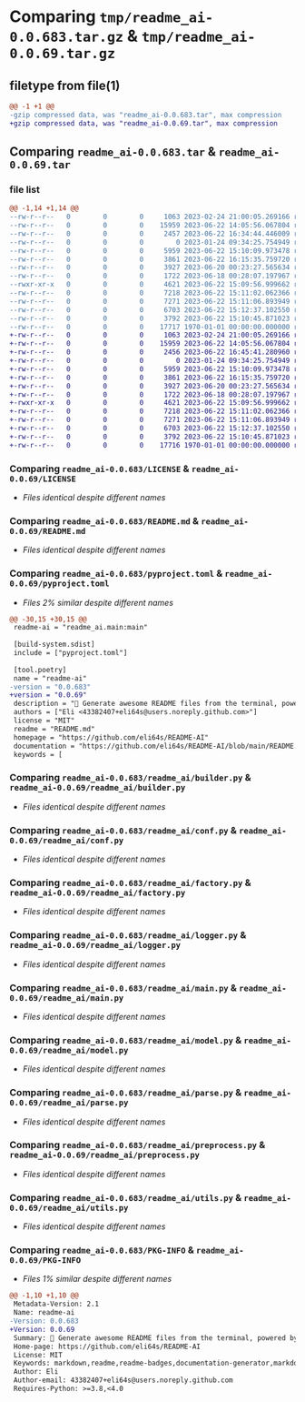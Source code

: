 # Comparing `tmp/readme_ai-0.0.683.tar.gz` & `tmp/readme_ai-0.0.69.tar.gz`

## filetype from file(1)

```diff
@@ -1 +1 @@
-gzip compressed data, was "readme_ai-0.0.683.tar", max compression
+gzip compressed data, was "readme_ai-0.0.69.tar", max compression
```

## Comparing `readme_ai-0.0.683.tar` & `readme_ai-0.0.69.tar`

### file list

```diff
@@ -1,14 +1,14 @@
--rw-r--r--   0        0        0     1063 2023-02-24 21:00:05.269166 readme_ai-0.0.683/LICENSE
--rw-r--r--   0        0        0    15959 2023-06-22 14:05:56.067804 readme_ai-0.0.683/README.md
--rw-r--r--   0        0        0     2457 2023-06-22 16:34:44.446009 readme_ai-0.0.683/pyproject.toml
--rw-r--r--   0        0        0        0 2023-01-24 09:34:25.754949 readme_ai-0.0.683/readme_ai/__init__.py
--rw-r--r--   0        0        0     5959 2023-06-22 15:10:09.973478 readme_ai-0.0.683/readme_ai/builder.py
--rw-r--r--   0        0        0     3861 2023-06-22 16:15:35.759720 readme_ai-0.0.683/readme_ai/conf.py
--rw-r--r--   0        0        0     3927 2023-06-20 00:23:27.565634 readme_ai-0.0.683/readme_ai/factory.py
--rw-r--r--   0        0        0     1722 2023-06-18 00:28:07.197967 readme_ai-0.0.683/readme_ai/logger.py
--rwxr-xr-x   0        0        0     4621 2023-06-22 15:09:56.999662 readme_ai-0.0.683/readme_ai/main.py
--rw-r--r--   0        0        0     7218 2023-06-22 15:11:02.062366 readme_ai-0.0.683/readme_ai/model.py
--rw-r--r--   0        0        0     7271 2023-06-22 15:11:06.893949 readme_ai-0.0.683/readme_ai/parse.py
--rw-r--r--   0        0        0     6703 2023-06-22 15:12:37.102550 readme_ai-0.0.683/readme_ai/preprocess.py
--rw-r--r--   0        0        0     3792 2023-06-22 15:10:45.871023 readme_ai-0.0.683/readme_ai/utils.py
--rw-r--r--   0        0        0    17717 1970-01-01 00:00:00.000000 readme_ai-0.0.683/PKG-INFO
+-rw-r--r--   0        0        0     1063 2023-02-24 21:00:05.269166 readme_ai-0.0.69/LICENSE
+-rw-r--r--   0        0        0    15959 2023-06-22 14:05:56.067804 readme_ai-0.0.69/README.md
+-rw-r--r--   0        0        0     2456 2023-06-22 16:45:41.280960 readme_ai-0.0.69/pyproject.toml
+-rw-r--r--   0        0        0        0 2023-01-24 09:34:25.754949 readme_ai-0.0.69/readme_ai/__init__.py
+-rw-r--r--   0        0        0     5959 2023-06-22 15:10:09.973478 readme_ai-0.0.69/readme_ai/builder.py
+-rw-r--r--   0        0        0     3861 2023-06-22 16:15:35.759720 readme_ai-0.0.69/readme_ai/conf.py
+-rw-r--r--   0        0        0     3927 2023-06-20 00:23:27.565634 readme_ai-0.0.69/readme_ai/factory.py
+-rw-r--r--   0        0        0     1722 2023-06-18 00:28:07.197967 readme_ai-0.0.69/readme_ai/logger.py
+-rwxr-xr-x   0        0        0     4621 2023-06-22 15:09:56.999662 readme_ai-0.0.69/readme_ai/main.py
+-rw-r--r--   0        0        0     7218 2023-06-22 15:11:02.062366 readme_ai-0.0.69/readme_ai/model.py
+-rw-r--r--   0        0        0     7271 2023-06-22 15:11:06.893949 readme_ai-0.0.69/readme_ai/parse.py
+-rw-r--r--   0        0        0     6703 2023-06-22 15:12:37.102550 readme_ai-0.0.69/readme_ai/preprocess.py
+-rw-r--r--   0        0        0     3792 2023-06-22 15:10:45.871023 readme_ai-0.0.69/readme_ai/utils.py
+-rw-r--r--   0        0        0    17716 1970-01-01 00:00:00.000000 readme_ai-0.0.69/PKG-INFO
```

### Comparing `readme_ai-0.0.683/LICENSE` & `readme_ai-0.0.69/LICENSE`

 * *Files identical despite different names*

### Comparing `readme_ai-0.0.683/README.md` & `readme_ai-0.0.69/README.md`

 * *Files identical despite different names*

### Comparing `readme_ai-0.0.683/pyproject.toml` & `readme_ai-0.0.69/pyproject.toml`

 * *Files 2% similar despite different names*

```diff
@@ -30,15 +30,15 @@
 readme-ai = "readme_ai.main:main"
 
 [build-system.sdist]
 include = ["pyproject.toml"]
 
 [tool.poetry]
 name = "readme-ai"
-version = "0.0.683"
+version = "0.0.69"
 description = "🚀 Generate awesome README files from the terminal, powered by OpenAI's GPT language model APIs 💫"
 authors = ["Eli <43382407+eli64s@users.noreply.github.com>"]
 license = "MIT"
 readme = "README.md"
 homepage = "https://github.com/eli64s/README-AI"
 documentation = "https://github.com/eli64s/README-AI/blob/main/README.md"
 keywords = [
```

### Comparing `readme_ai-0.0.683/readme_ai/builder.py` & `readme_ai-0.0.69/readme_ai/builder.py`

 * *Files identical despite different names*

### Comparing `readme_ai-0.0.683/readme_ai/conf.py` & `readme_ai-0.0.69/readme_ai/conf.py`

 * *Files identical despite different names*

### Comparing `readme_ai-0.0.683/readme_ai/factory.py` & `readme_ai-0.0.69/readme_ai/factory.py`

 * *Files identical despite different names*

### Comparing `readme_ai-0.0.683/readme_ai/logger.py` & `readme_ai-0.0.69/readme_ai/logger.py`

 * *Files identical despite different names*

### Comparing `readme_ai-0.0.683/readme_ai/main.py` & `readme_ai-0.0.69/readme_ai/main.py`

 * *Files identical despite different names*

### Comparing `readme_ai-0.0.683/readme_ai/model.py` & `readme_ai-0.0.69/readme_ai/model.py`

 * *Files identical despite different names*

### Comparing `readme_ai-0.0.683/readme_ai/parse.py` & `readme_ai-0.0.69/readme_ai/parse.py`

 * *Files identical despite different names*

### Comparing `readme_ai-0.0.683/readme_ai/preprocess.py` & `readme_ai-0.0.69/readme_ai/preprocess.py`

 * *Files identical despite different names*

### Comparing `readme_ai-0.0.683/readme_ai/utils.py` & `readme_ai-0.0.69/readme_ai/utils.py`

 * *Files identical despite different names*

### Comparing `readme_ai-0.0.683/PKG-INFO` & `readme_ai-0.0.69/PKG-INFO`

 * *Files 1% similar despite different names*

```diff
@@ -1,10 +1,10 @@
 Metadata-Version: 2.1
 Name: readme-ai
-Version: 0.0.683
+Version: 0.0.69
 Summary: 🚀 Generate awesome README files from the terminal, powered by OpenAI's GPT language model APIs 💫
 Home-page: https://github.com/eli64s/README-AI
 License: MIT
 Keywords: markdown,readme,readme-badges,documentation-generator,markdown-generator,automated-documentation,awesome-readme,readme-generator,python-ai,gpt-3,openai-api,shieldsio-badges,gpt-4,llms,openai-python,chatgpt-python,llmops,openai-chatbot,gpt-35-turbo
 Author: Eli
 Author-email: 43382407+eli64s@users.noreply.github.com
 Requires-Python: >=3.8,<4.0
```

